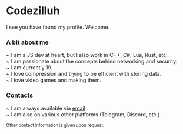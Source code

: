 # Codezilluh
I see you have found my profile. Welcome.

### A bit about me
~ I am a JS dev at heart, but I also work in C++, C#, Lua, Rust, etc.<br>
~ I am passionate about the concepts behind networking and security.<br>
~ I am currently 19.<br>
~ I love compression and trying to be efficient with storing data.<br>
~ I love video games and making them.<br>

### Contacts
~ I am always available via [email](mailto:general@zilluh.dev)<br>
~ I am also on various other platforms (Telegram, Discord, etc.)<br>

<sub>Other contact information is given upon request.</sub>
